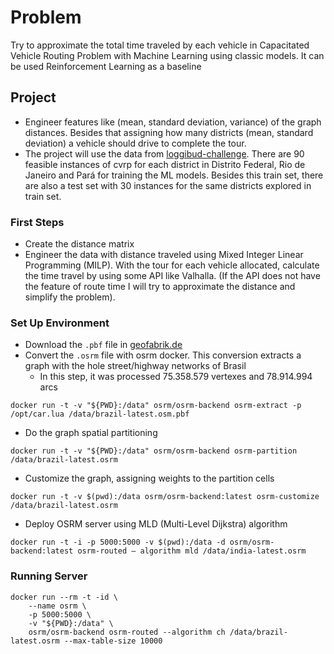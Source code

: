 # Problem
Try to approximate the total time traveled by each vehicle in Capacitated Vehicle Routing Problem with Machine Learning using classic models. It can be used Reinforcement Learning as a baseline 

## Project
- Engineer features like (mean, standard deviation, variance) of the graph distances. Besides that assigning how many districts (mean, standard deviation) a vehicle should drive to complete the tour.
- The project will use the data from [loggibud-challenge](https://github.com/loggi/loggibud). There are 90 feasible instances of cvrp for each district in Distrito Federal, Rio de Janeiro and Pará for training the ML models. Besides this train set, there are also a test set with 30 instances for the same districts explored in train set.

### First Steps
- Create the distance matrix
- Engineer the data with distance traveled using Mixed Integer Linear Programming (MILP). With the tour for each vehicle allocated, calculate the time travel by using some API like Valhalla. (If the API does not have the feature of route time I will try to approximate the distance and simplify the problem).

### Set Up Environment

- Download the `.pbf` file in [geofabrik.de](geofabrik.de)
- Convert the `.osrm` file with osrm docker. This conversion extracts a graph with the hole street/highway networks of Brasil
    - In this step, it was processed 75.358.579 vertexes and 78.914.994 arcs
```docker
docker run -t -v "${PWD}:/data" osrm/osrm-backend osrm-extract -p /opt/car.lua /data/brazil-latest.osm.pbf
```
- Do the graph spatial partitioning
```docker
docker run -t -v "${PWD}:/data" osrm/osrm-backend osrm-partition /data/brazil-latest.osrm
```
- Customize the graph, assigning weights to the partition cells
```docker
docker run -t -v $(pwd):/data osrm/osrm-backend:latest osrm-customize /data/brazil-latest.osrm
```
- Deploy OSRM server using MLD (Multi-Level Dijkstra) algorithm
```docker
docker run -t -i -p 5000:5000 -v $(pwd):/data -d osrm/osrm-backend:latest osrm-routed — algorithm mld /data/india-latest.osrm
```

### Running Server
```
docker run --rm -t -id \
	--name osrm \
	-p 5000:5000 \
	-v "${PWD}:/data" \
	osrm/osrm-backend osrm-routed --algorithm ch /data/brazil-latest.osrm --max-table-size 10000
```
